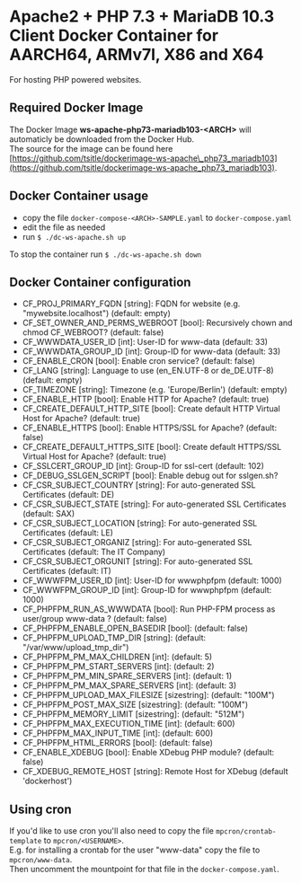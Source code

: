 # Apache2 + PHP 7.3 + MariaDB 10.3 Client Docker Container for AARCH64, ARMv7l, X86 and X64

For hosting PHP powered websites.

## Required Docker Image
The Docker Image **ws-apache-php73-mariadb103-\<ARCH\>** will automaticly be downloaded from the Docker Hub.  
The source for the image can be found here [https://github.com/tsitle/dockerimage-ws-apache\_php73_mariadb103](https://github.com/tsitle/dockerimage-ws-apache_php73_mariadb103).

## Docker Container usage
- copy the file `docker-compose-<ARCH>-SAMPLE.yaml` to `docker-compose.yaml`
- edit the file as needed
- run `$ ./dc-ws-apache.sh up`

To stop the container run `$ ./dc-ws-apache.sh down`

## Docker Container configuration

- CF\_PROJ\_PRIMARY\_FQDN [string]: FQDN for website (e.g. "mywebsite.localhost") (default: empty)
- CF\_SET\_OWNER\_AND\_PERMS\_WEBROOT [bool]: Recursively chown and chmod CF\_WEBROOT? (default: false)
- CF\_WWWDATA\_USER\_ID [int]: User-ID for www-data (default: 33)
- CF\_WWWDATA\_GROUP\_ID [int]: Group-ID for www-data (default: 33)
- CF\_ENABLE\_CRON [bool]: Enable cron service? (default: false)
- CF\_LANG [string]: Language to use (en\_EN.UTF-8 or de\_DE.UTF-8) (default: empty)
- CF\_TIMEZONE [string]: Timezone (e.g. 'Europe/Berlin') (default: empty)
- CF\_ENABLE\_HTTP [bool]: Enable HTTP for Apache? (default: true)
- CF\_CREATE\_DEFAULT\_HTTP\_SITE [bool]: Create default HTTP Virtual Host for Apache? (default: true)
- CF\_ENABLE\_HTTPS [bool]: Enable HTTPS/SSL for Apache? (default: false)
- CF\_CREATE\_DEFAULT\_HTTPS\_SITE [bool]: Create default HTTPS/SSL Virtual Host for Apache? (default: true)
- CF\_SSLCERT\_GROUP\_ID [int]: Group-ID for ssl-cert (default: 102)
- CF\_DEBUG\_SSLGEN\_SCRIPT [bool]: Enable debug out for sslgen.sh?
- CF\_CSR\_SUBJECT\_COUNTRY [string]: For auto-generated SSL Certificates (default: DE)
- CF\_CSR\_SUBJECT\_STATE [string]: For auto-generated SSL Certificates (default: SAX)
- CF\_CSR\_SUBJECT\_LOCATION [string]: For auto-generated SSL Certificates (default: LE)
- CF\_CSR\_SUBJECT\_ORGANIZ [string]: For auto-generated SSL Certificates (default: The IT Company)
- CF\_CSR\_SUBJECT\_ORGUNIT [string]: For auto-generated SSL Certificates (default: IT)
- CF\_WWWFPM\_USER\_ID [int]: User-ID for wwwphpfpm (default: 1000)
- CF\_WWWFPM\_GROUP\_ID [int]: Group-ID for wwwphpfpm (default: 1000)
- CF\_PHPFPM\_RUN\_AS\_WWWDATA [bool]: Run PHP-FPM process as user/group www-data ? (default: false)
- CF\_PHPFPM\_ENABLE\_OPEN\_BASEDIR [bool]: (default: false)
- CF\_PHPFPM\_UPLOAD\_TMP\_DIR [string]: (default: "/var/www/upload\_tmp\_dir")
- CF\_PHPFPM\_PM\_MAX\_CHILDREN [int]: (default: 5)
- CF\_PHPFPM\_PM\_START\_SERVERS [int]: (default: 2)
- CF\_PHPFPM\_PM\_MIN\_SPARE\_SERVERS [int]: (default: 1)
- CF\_PHPFPM\_PM\_MAX\_SPARE\_SERVERS [int]: (default: 3)
- CF\_PHPFPM\_UPLOAD\_MAX\_FILESIZE [sizestring]: (default: "100M")
- CF\_PHPFPM\_POST\_MAX\_SIZE [sizestring]: (default: "100M")
- CF\_PHPFPM\_MEMORY\_LIMIT [sizestring]: (default: "512M")
- CF\_PHPFPM\_MAX\_EXECUTION\_TIME [int]: (default: 600)
- CF\_PHPFPM\_MAX\_INPUT\_TIME [int]: (default: 600)
- CF\_PHPFPM\_HTML\_ERRORS [bool]: (default: false)
- CF\_ENABLE\_XDEBUG [bool]: Enable XDebug PHP module? (default: false)
- CF\_XDEBUG\_REMOTE\_HOST [string]: Remote Host for XDebug (default 'dockerhost')

## Using cron
If you'd like to use cron you'll also need to copy the file `mpcron/crontab-template` to
`mpcron/<USERNAME>`.  
E.g. for installing a crontab for the user "www-data" copy the file to `mpcron/www-data`.  
Then uncomment the mountpoint for that file in the `docker-compose.yaml`.
